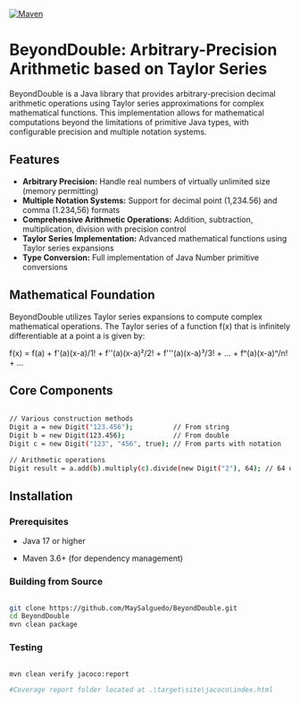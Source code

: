 [![Maven](https://img.shields.io/badge/Apache-Maven-C71A36?style=for-the-badge&logo=apachemaven&logoColor=white)](https://maven.apache.org)

# BeyondDouble: Arbitrary-Precision Arithmetic based on Taylor Series
BeyondDouble is a Java library that provides arbitrary-precision decimal arithmetic operations using 
Taylor series approximations for complex mathematical functions. This implementation allows for 
mathematical computations beyond the limitations of primitive Java types, with configurable 
precision and multiple notation systems.

## Features

- **Arbitrary Precision:** Handle real numbers of virtually unlimited size (memory permitting)
- **Multiple Notation Systems:** Support for decimal point (1,234.56) and comma (1.234,56) formats
- **Comprehensive Arithmetic Operations:** Addition, subtraction, multiplication, division with precision control
- **Taylor Series Implementation:** Advanced mathematical functions using Taylor series expansions
- **Type Conversion:** Full implementation of Java Number primitive conversions

## Mathematical Foundation

BeyondDouble utilizes Taylor series expansions to compute complex mathematical operations. 
The Taylor series of a function f(x) that is infinitely differentiable at a point a is given by:

f(x) = f(a) + f'(a)(x-a)/1! + f''(a)(x-a)²/2! + f'''(a)(x-a)³/3! + ... + fⁿ(a)(x-a)ⁿ/n! + ...

## Core Components

```bash

// Various construction methods
Digit a = new Digit("123.456");          // From string
Digit b = new Digit(123.456);            // From double
Digit c = new Digit("123", "456", true); // From parts with notation

// Arithmetic operations
Digit result = a.add(b).multiply(c).divide(new Digit("2"), 64); // 64 decimal places precision

```

## Installation

### Prerequisites

- Java 17 or higher

- Maven 3.6+ (for dependency management)

### Building from Source

```bash

git clone https://github.com/MaySalguedo/BeyondDouble.git
cd BeyondDouble
mvn clean package

```

### Testing

```bash

mvn clean verify jacoco:report

#Coverage report folder located at .\target\site\jacoco\index.html

```